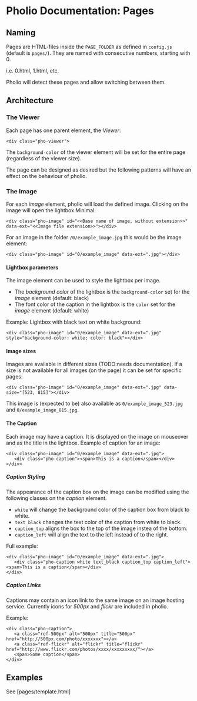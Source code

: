 # Pholio Documentation: Pages

## Naming

Pages are HTML-files inside the `PAGE_FOLDER` as defined in `config.js` (default is `pages/`).
They are named with consecutive numbers, starting with 0.

i.e. 0.html, 1.html, etc.

Pholio will detect these pages and allow switching between them.

## Architecture

### The Viewer

Each page has one parent element, the *Viewer*:

    <div class="pho-viewer">
    
The `background-color` of the viewer element will be set for the entire page (regardless of the viewer size).

The page can be designed as desired but the following patterns will have an effect on the behaviour of pholio.

### The Image

For each *image* element, pholio will load the defined image. Clicking on the image will open the lightbox
Minimal:

    <div class="pho-image" id="<<Base name of image, without extension>>" data-ext="<<Image file extension>>"></div>
    
For an image in the folder `/0/example_image.jpg` this would be the image element:

    <div class="pho-image" id="0/example_image" data-ext=".jpg"></div>

#### Lightbox parameters

The image element can be used to style the lightbox per image.

* The *background color* of the lightbox is the `background-color` set for the *image* element (default: black)
* The font color of the caption in the lightbox is the `color` set for the *image* element (default: white)

Example: Lightbox with black text on white background:
    
    <div class="pho-image" id="0/example_image" data-ext=".jpg" style="background-color: white; color: black"></div>

#### Image sizes

Images are available in different sizes (TODO:needs documentation). If a size is not available for all images (on the page) it can be set for specific pages:

    <div class="pho-image" id="0/example_image" data-ext=".jpg" data-size="[523, 815]"></div>

This image is (expected to be) also available as `0/example_image_523.jpg` and `0/example_image_815.jpg`.

#### The Caption

Each image may have a caption. It is displayed on the image on mouseover and as the title in the lightbox.
Example of caption for an image:

    <div class="pho-image" id="0/example_image" data-ext=".jpg">
       <div class="pho-caption"><span>This is a caption</span></div>
    </div>
    
##### Caption Styling

The appearance of the caption box on the image can be modified using the following classes on the *caption* element.

* `white` will change the background color of the caption box from black to white.
* `text_black` changes the text color of the caption from white to black.
* `caption_top` aligns the box to the top of the image instea of the bottom.
* `caption_left` will align the text to the left instead of to the right.

Full example:

    <div class="pho-image" id="0/example_image" data-ext=".jpg">
       <div class="pho-caption white text_black caption_top caption_left"><span>This is a caption</span></div>
    </div>
    
##### Caption Links

Captions may contain an icon link to the same image on an image hosting service.
Currently icons for *500px* and *flickr* are included in pholio.

Example:

    <div class="pho-caption">
       <a class="ref-500px" alt="500px" title="500px" href="http://500px.com/photo/xxxxxxx"></a>
       <a class="ref-flickr" alt="flickr" title="flickr" href="http://www.flickr.com/photos/xxxx/xxxxxxxxx/"></a>
       <span>Some caption</span>
    </div>
    
## Examples

See  [pages/template.html]
